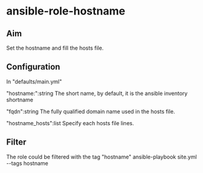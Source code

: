 # ansible-role-hostname

## Aim
Set the hostname and fill the hosts file.

## Configuration
In "defaults/main.yml"

"hostname:":string
The short name, by default, it is the ansible inventory shortname

"fqdn":string
The fully qualified domain name used in the hosts file.

"hostname_hosts":list
Specify each hosts file lines.

## Filter
The role could be filtered with the tag "hostname"
	ansible-playbook site.yml --tags hostname
